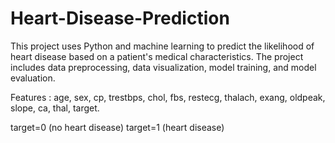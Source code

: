 # Heart-Disease-Prediction

This project uses Python and machine learning to predict the likelihood of heart disease based on a patient's medical characteristics. The project includes data preprocessing, data visualization, model training, and model evaluation.

Features :
age, sex, cp,	trestbps,	chol,	fbs,	restecg,	thalach,	exang,	oldpeak,	slope,	ca,	thal,	target.

target=0 (no heart disease)
target=1 (heart disease)
